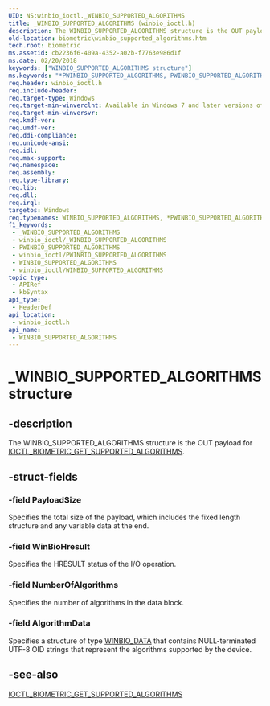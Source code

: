 ```yaml
---
UID: NS:winbio_ioctl._WINBIO_SUPPORTED_ALGORITHMS
title: _WINBIO_SUPPORTED_ALGORITHMS (winbio_ioctl.h)
description: The WINBIO_SUPPORTED_ALGORITHMS structure is the OUT payload for IOCTL_BIOMETRIC_GET_SUPPORTED_ALGORITHMS.
old-location: biometric\winbio_supported_algorithms.htm
tech.root: biometric
ms.assetid: cb2236f6-409a-4352-a02b-f7763e986d1f
ms.date: 02/20/2018
keywords: ["WINBIO_SUPPORTED_ALGORITHMS structure"]
ms.keywords: "*PWINBIO_SUPPORTED_ALGORITHMS, PWINBIO_SUPPORTED_ALGORITHMS, PWINBIO_SUPPORTED_ALGORITHMS structure pointer [Biometric Devices], WINBIO_SUPPORTED_ALGORITHMS, WINBIO_SUPPORTED_ALGORITHMS structure [Biometric Devices], _WINBIO_SUPPORTED_ALGORITHMS, biometric.winbio_supported_algorithms, biometric_ref_44bbda1a-1b9b-42d3-9034-9d0c3c4bac88.xml, winbio_ioctl/PWINBIO_SUPPORTED_ALGORITHMS, winbio_ioctl/WINBIO_SUPPORTED_ALGORITHMS"
req.header: winbio_ioctl.h
req.include-header: 
req.target-type: Windows
req.target-min-winverclnt: Available in Windows 7 and later versions of Windows.
req.target-min-winversvr: 
req.kmdf-ver: 
req.umdf-ver: 
req.ddi-compliance: 
req.unicode-ansi: 
req.idl: 
req.max-support: 
req.namespace: 
req.assembly: 
req.type-library: 
req.lib: 
req.dll: 
req.irql: 
targetos: Windows
req.typenames: WINBIO_SUPPORTED_ALGORITHMS, *PWINBIO_SUPPORTED_ALGORITHMS
f1_keywords:
 - _WINBIO_SUPPORTED_ALGORITHMS
 - winbio_ioctl/_WINBIO_SUPPORTED_ALGORITHMS
 - PWINBIO_SUPPORTED_ALGORITHMS
 - winbio_ioctl/PWINBIO_SUPPORTED_ALGORITHMS
 - WINBIO_SUPPORTED_ALGORITHMS
 - winbio_ioctl/WINBIO_SUPPORTED_ALGORITHMS
topic_type:
 - APIRef
 - kbSyntax
api_type:
 - HeaderDef
api_location:
 - winbio_ioctl.h
api_name:
 - WINBIO_SUPPORTED_ALGORITHMS
---
```


# _WINBIO_SUPPORTED_ALGORITHMS structure


## -description

The WINBIO_SUPPORTED_ALGORITHMS structure is the OUT payload for <a href="/windows-hardware/drivers/ddi/winbio_ioctl/ni-winbio_ioctl-ioctl_biometric_get_supported_algorithms">IOCTL_BIOMETRIC_GET_SUPPORTED_ALGORITHMS</a>.

## -struct-fields

### -field PayloadSize

Specifies the total size of the payload, which includes the fixed length structure and any variable data at the end.

### -field WinBioHresult

Specifies the HRESULT status of the I/O operation.

### -field NumberOfAlgorithms

Specifies the number of algorithms in the data block.

### -field AlgorithmData

Specifies a structure of type <a href="/windows-hardware/drivers/ddi/winbio_ioctl/ns-winbio_ioctl-_winbio_data">WINBIO_DATA</a> that contains NULL-terminated UTF-8 OID strings that represent the algorithms supported by the device.

## -see-also

<a href="/windows-hardware/drivers/ddi/winbio_ioctl/ni-winbio_ioctl-ioctl_biometric_get_supported_algorithms">IOCTL_BIOMETRIC_GET_SUPPORTED_ALGORITHMS</a>